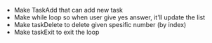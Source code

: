 - Make TaskAdd that can add new task
- Make while loop so when user give yes answer, it'll update the list
- Make taskDelete to delete given spesific number (by index)
- Make taskExit to exit the loop
